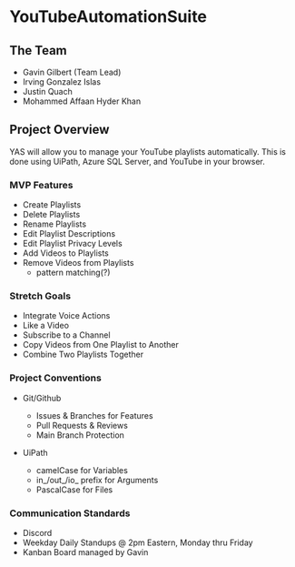 # YouTubeAutomationSuite

## The Team

- Gavin Gilbert (Team Lead)
- Irving Gonzalez Islas
- Justin Quach
- Mohammed Affaan Hyder Khan

## Project Overview

YAS will allow you to manage your YouTube playlists automatically.
This is done using UiPath, Azure SQL Server, and YouTube in your browser.

### MVP Features

- Create Playlists
- Delete Playlists
- Rename Playlists
- Edit Playlist Descriptions
- Edit Playlist Privacy Levels
- Add Videos to Playlists
- Remove Videos from Playlists
    - pattern matching(?)

### Stretch Goals

- Integrate Voice Actions
- Like a Video
- Subscribe to a Channel
- Copy Videos from One Playlist to Another
- Combine Two Playlists Together
  
 ### Project Conventions

- Git/Github
    - Issues & Branches for Features
    - Pull Requests & Reviews
    - Main Branch Protection

- UiPath
    - camelCase for Variables
    - in_/out_/io_ prefix for Arguments
    - PascalCase for Files

### Communication Standards

- Discord
- Weekday Daily Standups @ 2pm Eastern, Monday thru Friday
- Kanban Board managed by Gavin
